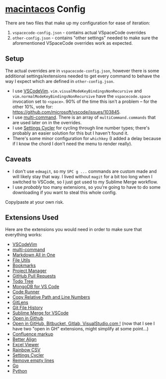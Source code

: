 # [macintacos](github.com/macintacos) Config

There are two files that make up my configuration for ease of iteration:

1. `vspacecode-config.json` - contains actual VSpaceCode overrides
2. `other-config.json` - contains "other settings" needed to make sure the aforementioned VSpaceCode overrides work as expected.

## Setup

The actual overrides are in `vspacecode-config.json`, however there is some additional settings/extensions needed to get every command to behave the way I expect which are defined in `other-config.json`.

- I use [VSCodeVim](https://github.com/VSCodeVim/Vim). `vim.visualModeKeyBindingsNonRecursive` and `vim.normalModeKeyBindingsNonRecursive` have the `vspacecode.space` invocation set to `<space>`. 90% of the time this isn't a problem – for the other 10%, vote for: https://github.com/microsoft/vscode/issues/103845.
- I use [multi-command](https://github.com/ryuta46/vscode-multi-command). There is an array of `multiCommand.commands` that are used later on in the overrides.
- I use [Settings Cycler](https://marketplace.visualstudio.com/items?itemName=hoovercj.vscode-settings-cycler) for cycling through line number types; there's probably an easier solution for this but I haven't found it.
- There's some minor configuration for `whichkey` (I added a delay because if I know the chord I don't need the menu to render really).

## Caveats

- I don't use `edmagit`, so my `SPC g ...` commands are custom made and will likely stay that way. I lived without `magit` for a bit too long when I switched to VSCode, so I just got used to my Sublime Merge workflow.
- I use _probably_ too many extensions, so you're going to have to do some downloading if you want to steal this whole config.

Copy/paste at your own risk.

## Extensions Used

Here are the extensions you would need in order to make sure that everything works:

- [VSCodeVim](https://marketplace.visualstudio.com/items?itemName=vscodevim.vim)
- [multi-command](https://marketplace.visualstudio.com/items?itemName=ryuta46.multi-command)
- [Markdown All in One](https://marketplace.visualstudio.com/items?itemName=yzhang.markdown-all-in-one)
- [File Utils](https://marketplace.visualstudio.com/items?itemName=sleistner.vscode-fileutils)
- [Bookmarks](https://marketplace.visualstudio.com/items?itemName=alefragnani.Bookmarks)
- [Project Manager](https://marketplace.visualstudio.com/items?itemName=alefragnani.project-manager)
- [GitHub Pull Requests](https://marketplace.visualstudio.com/items?itemName=GitHub.vscode-pull-request-github)
- [Todo Tree](https://marketplace.visualstudio.com/items?itemName=Gruntfuggly.todo-tree)
- [MongoDB for VS Code](https://marketplace.visualstudio.com/items?itemName=mongodb.mongodb-vscode)
- [Code Runner](https://marketplace.visualstudio.com/items?itemName=formulahendry.code-runner)
- [Copy Relative Path and Line Numbers](https://marketplace.visualstudio.com/items?itemName=ezforo.copy-relative-path-and-line-numbers)
- [GitLens](https://marketplace.visualstudio.com/items?itemName=eamodio.gitlens)
- [Git File History](https://marketplace.visualstudio.com/items?itemName=fabiospampinato.vscode-git-history)
- [Sublime Merge for VSCode](https://marketplace.visualstudio.com/items?itemName=giovdk21.vscode-sublime-merge)
- [Open in Github](https://marketplace.visualstudio.com/items?itemName=fabiospampinato.vscode-open-in-github)
- [Open in GitHub, Bitbucket, Gitlab, VisualStudio.com !](https://marketplace.visualstudio.com/items?itemName=ziyasal.vscode-open-in-github) (now that I see I have two "open in GH" extensions, might simplify at some point...)
- [Confluence markup](https://marketplace.visualstudio.com/items?itemName=denco.confluence-markup)
- [Better Align](https://marketplace.visualstudio.com/items?itemName=wwm.better-align)
- [Excel Viewer](https://marketplace.visualstudio.com/items?itemName=GrapeCity.gc-excelviewer)
- [Rainbow CSV](https://marketplace.visualstudio.com/items?itemName=mechatroner.rainbow-csv)
- [Settings Cycler](https://marketplace.visualstudio.com/items?itemName=hoovercj.vscode-settings-cycler)
- [Remove empty lines](https://marketplace.visualstudio.com/items?itemName=usernamehw.remove-empty-lines)
- [Go](https://marketplace.visualstudio.com/items?itemName=golang.Go)
- [Python](https://marketplace.visualstudio.com/items?itemName=ms-python.python)